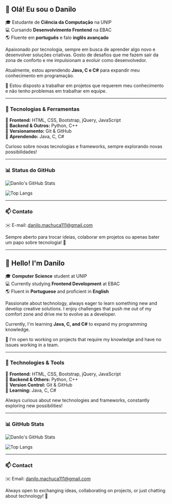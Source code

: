 ## 👋 Olá! Eu sou o Danilo

🎓 Estudante de **Ciência da Computação** na UNIP <br>
💻 Cursando **Desenvolvimento Frontend** na EBAC <br>
🌎 Fluente em **português** e falo **inglês avançado**

Apaixonado por tecnologia, sempre em busca de aprender algo novo e desenvolver soluções criativas. Gosto de desafios que me fazem sair da zona de conforto e me impulsionam a evoluir como desenvolvedor.

Atualmente, estou aprendendo **Java, C e C#** para expandir meu conhecimento em programação.

💼 Estou disposto a trabalhar em projetos que requerem meu conhecimento e não tenho problemas em trabalhar em equipe.

---

### 🚀 Tecnologias & Ferramentas

🔹 **Frontend:** HTML, CSS, Bootstrap, jQuery, JavaScript  
🔹 **Backend & Outros:** Python, C++  
🔹 **Versionamento:** Git & GitHub  
🔹 **Aprendendo:** Java, C, C#  

Curioso sobre novas tecnologias e frameworks, sempre explorando novas possibilidades!

---

### 📊 Status do GitHub

![Danilo's GitHub Stats](https://github-readme-stats.vercel.app/api?username=danilomachuca&show_icons=true&theme=radical)

![Top Langs](https://github-readme-stats.vercel.app/api/top-langs/?username=danilomachuca&layout=compact&theme=radical)

---

### 📫 Contato

✉️ E-mail: [danilo.machuca111@gmail.com](mailto:danilo.machuca111@gmail.com)

Sempre aberto para trocar ideias, colaborar em projetos ou apenas bater um papo sobre tecnologia! 🚀

---

## 👋 Hello! I'm Danilo

🎓 **Computer Science** student at UNIP <br>
💻 Currently studying **Frontend Development** at EBAC <br>
🌎 Fluent in **Portuguese** and proficient in **English**

Passionate about technology, always eager to learn something new and develop creative solutions. I enjoy challenges that push me out of my comfort zone and drive me to evolve as a developer.

Currently, I'm learning **Java, C, and C#** to expand my programming knowledge.

💼 I'm open to working on projects that require my knowledge and have no issues working in a team.

---

### 🚀 Technologies & Tools

🔹 **Frontend:** HTML, CSS, Bootstrap, jQuery, JavaScript  
🔹 **Backend & Others:** Python, C++  
🔹 **Version Control:** Git & GitHub  
🔹 **Learning:** Java, C, C#  

Always curious about new technologies and frameworks, constantly exploring new possibilities!

---

### 📊 GitHub Stats

![Danilo's GitHub Stats](https://github-readme-stats.vercel.app/api?username=danilomachuca&show_icons=true&theme=radical)

![Top Langs](https://github-readme-stats.vercel.app/api/top-langs/?username=danilomachuca&layout=compact&theme=radical)

---

### 📫 Contact

✉️ Email: [danilo.machuca111@gmail.com](mailto:danilomachuca111@gmail.com)

Always open to exchanging ideas, collaborating on projects, or just chatting about technology! 🚀
